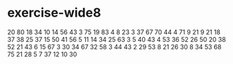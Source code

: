 # exercise-wide8
20
80
18
34
10
14
56
43
3
75
19
83
4
8
23
3
37
67
70
44
4
71
9
21
9
21
18
37
38
25
37
15
50
41
56
5
11
14
34
25
63
3
5
40
43
4
53
36
52
26
50
20
38
52
21
43
6
15
67
3
30
34
67
32
58
3
44
43
2
29
53
8
21
26
30
8
34
53
68
75
21
28
5
7
37
12
10
30
